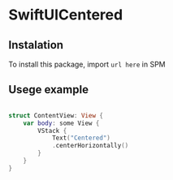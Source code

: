 # SwiftUICentered

## Instalation

To install this package, import `url here` in SPM

## Usege example

```swift

struct ContentView: View {
    var body: some View {
        VStack {
            Text("Centered")
            .centerHorizontally()
        }
    }
}
```

